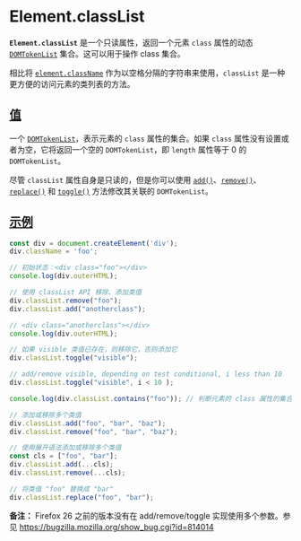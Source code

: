 # Element.classList

**`Element.classList`** 是一个只读属性，返回一个元素 `class` 属性的动态 [`DOMTokenList`](https://developer.mozilla.org/zh-CN/docs/Web/API/DOMTokenList) 集合。这可以用于操作 class 集合。

相比将 [`element.className`](https://developer.mozilla.org/zh-CN/docs/Web/API/Element/className) 作为以空格分隔的字符串来使用，`classList` 是一种更方便的访问元素的类列表的方法。

## [值](https://developer.mozilla.org/zh-CN/docs/Web/API/Element/classList#值)

一个 [`DOMTokenList`](https://developer.mozilla.org/zh-CN/docs/Web/API/DOMTokenList)，表示元素的 `class` 属性的集合。如果 `class` 属性没有设置或者为空，它将返回一个空的 `DOMTokenList`，即 `length` 属性等于 0 的 `DOMTokenList`。

尽管 `classList` 属性自身是只读的，但是你可以使用 [`add()`](https://developer.mozilla.org/zh-CN/docs/Web/API/DOMTokenList/add)、[`remove()`](https://developer.mozilla.org/zh-CN/docs/Web/API/DOMTokenList/remove)、[`replace()`](https://developer.mozilla.org/zh-CN/docs/Web/API/DOMTokenList/replace) 和 [`toggle()`](https://developer.mozilla.org/zh-CN/docs/Web/API/DOMTokenList/toggle) 方法修改其关联的 `DOMTokenList`。

## [示例](https://developer.mozilla.org/zh-CN/docs/Web/API/Element/classList#示例)

```js
const div = document.createElement('div');
div.className = 'foo';

// 初始状态：<div class="foo"></div>
console.log(div.outerHTML);

// 使用 classList API 移除、添加类值
div.classList.remove("foo");
div.classList.add("anotherclass");

// <div class="anotherclass"></div>
console.log(div.outerHTML);

// 如果 visible 类值已存在，则移除它，否则添加它
div.classList.toggle("visible");

// add/remove visible, depending on test conditional, i less than 10
div.classList.toggle("visible", i < 10 );

console.log(div.classList.contains("foo"));	// 判断元素的 class 属性的集合中是否包含 foo 属性，包含返回 true，不包含返回 false

// 添加或移除多个类值
div.classList.add("foo", "bar", "baz");
div.classList.remove("foo", "bar", "baz");

// 使用展开语法添加或移除多个类值
const cls = ["foo", "bar"];
div.classList.add(...cls);
div.classList.remove(...cls);

// 将类值 "foo" 替换成 "bar"
div.classList.replace("foo", "bar");
```

**备注：** Firefox 26 之前的版本没有在 add/remove/toggle 实现使用多个参数。参见 https://bugzilla.mozilla.org/show_bug.cgi?id=814014